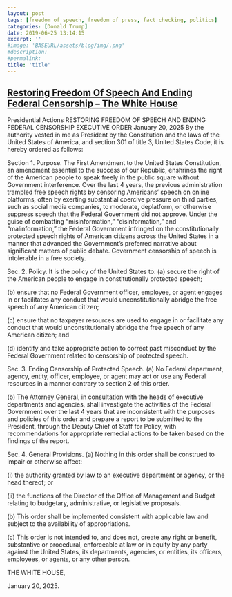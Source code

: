 ```yaml
---
layout: post
tags: [freedom of speech, freedom of press, fact checking, politics]
categories: [Donald Trump]
date: 2019-06-25 13:14:15
excerpt: ''
#image: 'BASEURL/assets/blog/img/.png'
#description:
#permalink:
title: 'title'
---
```



## [Restoring Freedom Of Speech And Ending Federal Censorship – The White House](https://www.whitehouse.gov/presidential-actions/2025/01/restoring-freedom-of-speech-and-ending-federal-censorship/)

Presidential Actions
RESTORING FREEDOM OF SPEECH AND ENDING FEDERAL CENSORSHIP
EXECUTIVE ORDER
January 20, 2025
By the authority vested in me as President by the Constitution and the laws of the United States of America, and section 301 of title 3, United States Code, it is hereby ordered as follows:

Section 1.  Purpose.  The First Amendment to the United States Constitution, an amendment essential to the success of our Republic, enshrines the right of the American people to speak freely in the public square without Government interference.  Over the last 4 years, the previous administration trampled free speech rights by censoring Americans’ speech on online platforms, often by exerting substantial coercive pressure on third parties, such as social media companies, to moderate, deplatform, or otherwise suppress speech that the Federal Government did not approve.  Under the guise of combatting “misinformation,” “disinformation,” and “malinformation,” the Federal Government infringed on the constitutionally protected speech rights of American citizens across the United States in a manner that advanced the Government’s preferred narrative about significant matters of public debate.  Government censorship of speech is intolerable in a free society.

Sec. 2.  Policy.  It is the policy of the United States to:       (a)  secure the right of the American people to engage in constitutionally protected speech;

(b)  ensure that no Federal Government officer, employee, or agent engages in or facilitates any conduct that would unconstitutionally abridge the free speech of any American citizen;

(c)  ensure that no taxpayer resources are used to engage in or facilitate any conduct that would unconstitutionally abridge the free speech of any American citizen; and

(d)  identify and take appropriate action to correct past misconduct by the Federal Government related to censorship of protected speech.

Sec. 3.  Ending Censorship of Protected Speech.  (a)  No Federal department, agency, entity, officer, employee, or agent may act or use any Federal resources in a manner contrary to section 2 of this order.

(b)  The Attorney General, in consultation with the heads of executive departments and agencies, shall investigate the activities of the Federal Government over the last 4 years that are inconsistent with the purposes and policies of this order and prepare a report to be submitted to the President, through the Deputy Chief of Staff for Policy, with recommendations for appropriate remedial actions to be taken based on the findings of the report.

Sec. 4.  General Provisions.  (a)  Nothing in this order shall be construed to impair or otherwise affect:

(i)   the authority granted by law to an executive department or agency, or the head thereof; or

(ii)   the functions of the Director of the Office of Management and Budget relating to budgetary, administrative, or legislative proposals.

(b)  This order shall be implemented consistent with applicable law and subject to the availability of appropriations.

(c)  This order is not intended to, and does not, create any right or benefit, substantive or procedural, enforceable at law or in equity by any party against the United States, its departments, agencies, or entities, its officers, employees, or agents, or any other person.

THE WHITE HOUSE,

January 20, 2025.
